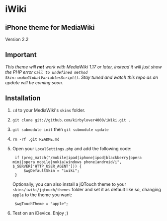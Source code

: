 # iWiki
## iPhone theme for MediaWiki
Version 2.2
## Important
_This theme will **not** work with MediaWiki 1.17 or later, instead it will just show the PHP error `Call to undefined method Skin::makeGlobalVariablesScript()`. Stay tuned and watch this repo as an update will be coming soon._
## Installation
1. `cd` to your MediaWiki's `skins` folder.
2. `git clone git://github.com/kirbylover4000/iWiki.git .`
3. `git submodule init` then `git submodule update`
4. `rm -rf .git README.md`
5. Open your `LocalSettings.php` and add the following code:

        if (preg_match("/mobile|ipad|iphone|ipod|blackberry|opera mini|opera mobile|nokia|windows phone|android/i", $_SERVER['HTTP_USER_AGENT'])) {
            $wgDefaultSkin = "iwiki";
        }

    Optionally, you can also install a jQTouch theme to your `skins/iwiki/jqtouch/themes` folder and set it as default like so, changing `apple` to the theme you want:

        $wgTouchTheme = "apple";
6. Test on an iDevice. Enjoy ;)